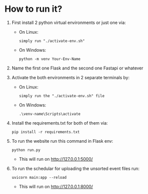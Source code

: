 # How to run it?

1. First install 2 python virtual environments or just one via:

   - On Linux:

     `simply run "./activate-env.sh"`

   - On Windows:

     `python -m venv Your-Env-Name`

2. Name the first one Flask and the second one Fastapi or whatever
3. Activate the both environments in 2 separate terminals by:

   - On Linux:

     `simply run the "./activate-env.sh" file`

   - On Windows:

     `.\venv-name\Scripts\activate`

4. Install the requirements.txt for both of them via:

   `pip install -r requirements.txt`

5. To run the website run this command in Flask env:

   `python run.py`

   - This will run on http://127.0.0.1:5000/

6. To run the schedular for uploading the unsorted event files run:

   `uvicorn main:app --reload`

   - This will run on http://127.0.0.1:8000/
